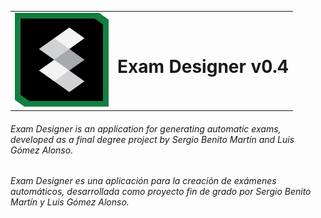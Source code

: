 <table>
  <tbody>
    <tr>
      <td>
        <img src="src/main/resources/images/exam_designer_256.png?raw=true" alt="Exam Desginer Logo" height="150" width="150"/>
      </td>
      <td>
        <h1>Exam Designer v0.4</h1>
      </td>
    </tr>
  </tbody>
</table>

###### Exam Designer is an application for generating automatic exams, developed as a final degree project by Sergio Benito Martín and Luis Gómez Alonso.

###### Exam Designer es una aplicación para la creación de exámenes automáticos, desarrollada como proyecto fin de grado por Sergio Benito Martín y Luis Gómez Alonso.




